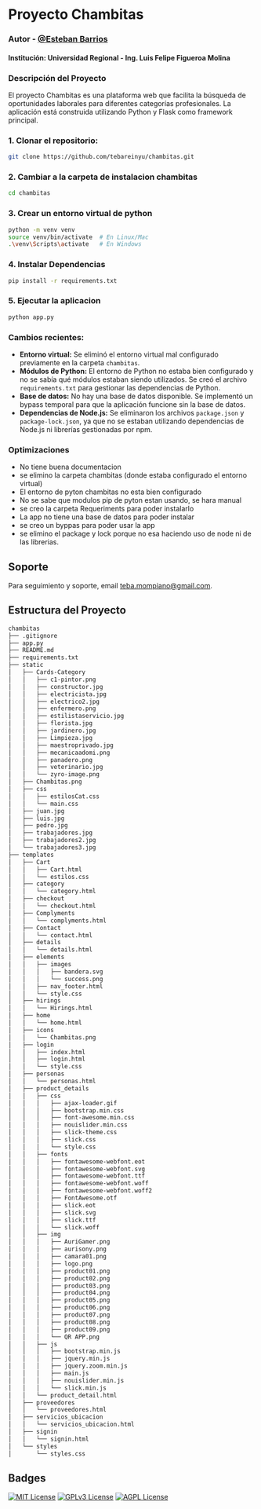 
# Proyecto Chambitas 
### Autor - [@Esteban Barrios](https://github.com/tebareinyu/) 
#### Institución: Universidad Regional - Ing. Luis Felipe Figueroa Molina

### Descripción del Proyecto
El proyecto Chambitas es una plataforma web que facilita la búsqueda de oportunidades laborales para diferentes categorías profesionales. La aplicación está construida utilizando Python y Flask como framework principal.


### 1. Clonar el repositorio:

```bash
git clone https://github.com/tebareinyu/chambitas.git
```

### 2. Cambiar a la carpeta de instalacion chambitas
```bash
cd chambitas
```

### 3. Crear un entorno virtual de python
```bash
python -m venv venv
source venv/bin/activate  # En Linux/Mac
.\venv\Scripts\activate   # En Windows
```

### 4. Instalar Dependencias
```bash
pip install -r requirements.txt
```

### 5. Ejecutar la aplicacion
```bash
python app.py
```
### Cambios recientes:
- **Entorno virtual:** Se eliminó el entorno virtual mal configurado previamente en la carpeta `chambitas`.
- **Módulos de Python:** El entorno de Python no estaba bien configurado y no se sabía qué módulos estaban siendo utilizados. Se creó el archivo `requirements.txt` para gestionar las dependencias de Python.
- **Base de datos:** No hay una base de datos disponible. Se implementó un bypass temporal para que la aplicación funcione sin la base de datos.
- **Dependencias de Node.js:** Se eliminaron los archivos `package.json` y `package-lock.json`, ya que no se estaban utilizando dependencias de Node.js ni librerías gestionadas por npm.



### Optimizaciones

- No tiene buena documentacion
- se elimino la carpeta chambitas (donde estaba configurado el entorno virtual)
- El entorno de pyton chambitas no esta bien configurado
- No se sabe que modulos pip de pyton estan usando, se hara manual
- se creo la carpeta Requeriments para poder instalarlo
- La app no tiene una base de datos para poder instalar
- se creo un byppas para poder usar la app
- se elimino el package y lock porque no esa haciendo uso de node ni de las librerias.




## Soporte

Para seguimiento y soporte, email teba.mompiano@gmail.com.


## Estructura del Proyecto

```bash
chambitas
├── .gitignore
├── app.py
├── README.md
├── requirements.txt
├── static
│   ├── Cards-Category
│   │   ├── c1-pintor.png
│   │   ├── constructor.jpg
│   │   ├── electricista.jpg
│   │   ├── electrico2.jpg
│   │   ├── enfermero.png
│   │   ├── estilistaservicio.jpg
│   │   ├── florista.jpg
│   │   ├── jardinero.jpg
│   │   ├── Limpieza.jpg
│   │   ├── maestroprivado.jpg
│   │   ├── mecanicaadomi.png
│   │   ├── panadero.png
│   │   ├── veterinario.jpg
│   │   └── zyro-image.png
│   ├── Chambitas.png
│   ├── css
│   │   ├── estilosCat.css
│   │   └── main.css
│   ├── juan.jpg
│   ├── luis.jpg
│   ├── pedro.jpg
│   ├── trabajadores.jpg
│   ├── trabajadores2.jpg
│   └── trabajadores3.jpg
├── templates
│   ├── Cart
│   │   ├── Cart.html
│   │   └── estilos.css
│   ├── category
│   │   └── category.html
│   ├── checkout
│   │   └── checkout.html
│   ├── Complyments
│   │   └── complyments.html
│   ├── Contact
│   │   └── contact.html
│   ├── details
│   │   └── details.html
│   ├── elements
│   │   ├── images
│   │   │   ├── bandera.svg
│   │   │   └── success.png
│   │   ├── nav_footer.html
│   │   └── style.css
│   ├── hirings
│   │   └── Hirings.html
│   ├── home
│   │   └── home.html
│   ├── icons
│   │   └── Chambitas.png
│   ├── login
│   │   ├── index.html
│   │   ├── login.html
│   │   └── style.css
│   ├── personas
│   │   └── personas.html
│   ├── product_details
│   │   ├── css
│   │   │   ├── ajax-loader.gif
│   │   │   ├── bootstrap.min.css
│   │   │   ├── font-awesome.min.css
│   │   │   ├── nouislider.min.css
│   │   │   ├── slick-theme.css
│   │   │   ├── slick.css
│   │   │   └── style.css
│   │   ├── fonts
│   │   │   ├── fontawesome-webfont.eot
│   │   │   ├── fontawesome-webfont.svg
│   │   │   ├── fontawesome-webfont.ttf
│   │   │   ├── fontawesome-webfont.woff
│   │   │   ├── fontawesome-webfont.woff2
│   │   │   ├── FontAwesome.otf
│   │   │   ├── slick.eot
│   │   │   ├── slick.svg
│   │   │   ├── slick.ttf
│   │   │   └── slick.woff
│   │   ├── img
│   │   │   ├── AuriGamer.png
│   │   │   ├── aurisony.png
│   │   │   ├── camara01.png
│   │   │   ├── logo.png
│   │   │   ├── product01.png
│   │   │   ├── product02.png
│   │   │   ├── product03.png
│   │   │   ├── product04.png
│   │   │   ├── product05.png
│   │   │   ├── product06.png
│   │   │   ├── product07.png
│   │   │   ├── product08.png
│   │   │   ├── product09.png
│   │   │   └── QR APP.png
│   │   ├── js
│   │   │   ├── bootstrap.min.js
│   │   │   ├── jquery.min.js
│   │   │   ├── jquery.zoom.min.js
│   │   │   ├── main.js
│   │   │   ├── nouislider.min.js
│   │   │   └── slick.min.js
│   │   └── product_detail.html
│   ├── proveedores
│   │   └── proveedores.html
│   ├── servicios_ubicacion
│   │   └── servicios_ubicacion.html
│   ├── signin
│   │   └── signin.html
│   └── styles
│       └── styles.css
```


## Badges

[![MIT License](https://img.shields.io/badge/License-MIT-green.svg)](https://choosealicense.com/licenses/mit/)
[![GPLv3 License](https://img.shields.io/badge/License-GPL%20v3-yellow.svg)](https://opensource.org/licenses/)
[![AGPL License](https://img.shields.io/badge/license-AGPL-blue.svg)](http://www.gnu.org/licenses/agpl-3.0)

